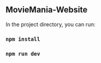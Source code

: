 ## MovieMania-Website


In the project directory, you can run:

###  `npm install`
### `npm run dev`
